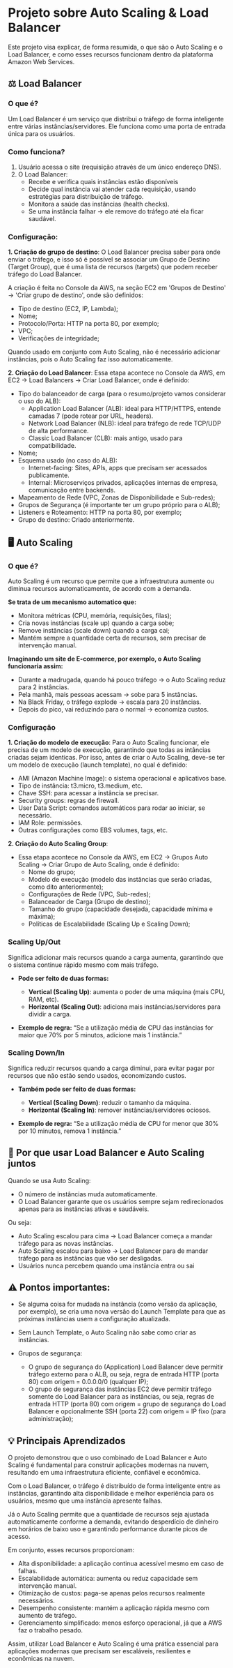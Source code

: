 # Projeto sobre Auto Scaling & Load Balancer

Este projeto visa explicar, de forma resumida, o que são o Auto Scaling e o Load Balancer, e como esses recursos funcionam dentro da plataforma Amazon Web Services.

## ⚖️ Load Balancer

### O que é?
Um Load Balancer é um serviço que distribui o tráfego de forma inteligente entre várias instâncias/servidores. Ele funciona como uma porta de entrada única para os usuários.

### Como funciona?
1. Usuário acessa o site (requisição através de um único endereço DNS).
2. O Load Balancer:
   * Recebe e verifica quais instâncias estão disponíveis
   * Decide qual instância vai atender cada requisição, usando estratégias para distribuição de tráfego.
   * Monitora a saúde das instâncias (health checks).
   * Se uma instância falhar → ele remove do tráfego até ela ficar saudável.

### Configuração:
**1. Criação do grupo de destino**: O Load Balancer precisa saber para onde enviar o tráfego, e isso só é possível se associar um Grupo de Destino (Target Group), que é uma lista de recursos (targets) que podem receber tráfego do Load Balancer.

A criação é feita no Console da AWS, na seção EC2 em 'Grupos de Destino' -> 'Criar grupo de destino', onde são definidos:
 * Tipo de destino (EC2, IP, Lambda);
 * Nome;
 * Protocolo/Porta: HTTP na porta 80, por exemplo;
 * VPC;
 * Verificações de integridade;

Quando usado em conjunto com Auto Scaling, não é necessário adicionar instâncias, pois o Auto Scaling faz isso automaticamente.

**2. Criação do Load Balancer**:
Essa etapa acontece no Console da AWS, em EC2 -> Load Balancers -> Criar Load Balancer, onde é definido:
 * Tipo do balanceador de carga (para o resumo/projeto vamos considerar o uso do ALB):
      * Application Load Balancer (ALB): ideal para HTTP/HTTPS, entende camadas 7 (pode rotear por URL, headers).
      * Network Load Balancer (NLB): ideal para tráfego de rede TCP/UDP de alta performance.
      * Classic Load Balancer (CLB): mais antigo, usado para compatibilidade.
 * Nome;
 * Esquema usado (no caso do ALB):
   * Internet-facing:	Sites, APIs, apps que precisam ser acessados publicamente.
   * Internal: Microserviços privados, aplicações internas de empresa, comunicação entre backends.
 * Mapeamento de Rede (VPC, Zonas de Disponibilidade e Sub-redes);
 * Grupos de Segurança (é importante ter um grupo próprio para o ALB);
 * Listeners e Roteamento: HTTP na porta 80, por exemplo;
 * Grupo de destino: Criado anteriormente.

## 🖥️ Auto Scaling

### O que é?
Auto Scaling é um recurso que permite que a infraestrutura aumente ou diminua recursos automaticamente, de acordo com a demanda.

**Se trata de um mecanismo automatico que:**
* Monitora métricas (CPU, memória, requisições, filas);
* Cria novas instâncias (scale up) quando a carga sobe;
* Remove instâncias (scale down) quando a carga cai;
* Mantém sempre a quantidade certa de recursos, sem precisar de intervenção manual.

**Imaginando um site de E-commerce, por exemplo, o Auto Scaling funcionaria assim:**

* Durante a madrugada, quando há pouco tráfego → o Auto Scaling reduz para 2 instâncias.
* Pela manhã, mais pessoas acessam → sobe para 5 instâncias.
* Na Black Friday, o tráfego explode → escala para 20 instâncias.
* Depois do pico, vai reduzindo para o normal → economiza custos.

### Configuração
**1. Criação do modelo de execução**: Para o Auto Scaling funcionar, ele precisa de um modelo de execução, garantindo que todas as intâncias criadas sejam identicas. Por isso, antes de criar o Auto Scaling, deve-se ter um modelo de execução (launch template), no qual é definido:
  * AMI (Amazon Machine Image): o sistema operacional e aplicativos base.
  * Tipo de instância: t3.micro, t3.medium, etc.
  * Chave SSH: para acessar a instância se precisar.
  * Security groups: regras de firewall.
  * User Data Script: comandos automáticos para rodar ao iniciar, se necessário.
  * IAM Role: permissões.
  * Outras configurações como EBS volumes, tags, etc.

**2. Criação do Auto Scaling Group**:
  * Essa etapa acontece no Console da AWS, em EC2 -> Grupos Auto Scaling -> Criar Grupo de Auto Scaling, onde é definido:
    * Nome do grupo;
    * Modelo de execução (modelo das instâncias que serão criadas, como dito anteriormente);
    * Configurações de Rede (VPC, Sub-redes);
    * Balanceador de Carga (Grupo de destino);
    * Tamanho do grupo (capacidade desejada, capacidade mínima e máxima);
    * Políticas de Escalabilidade (Scaling Up e Scaling Down);
   
### Scaling Up/Out
Significa adicionar mais recursos quando a carga aumenta, garantindo que o sistema continue rápido mesmo com mais tráfego.

* **Pode ser feito de duas formas:**
  * **Vertical (Scaling Up)**: aumenta o poder de uma máquina (mais CPU, RAM, etc).
  * **Horizontal (Scaling Out)**: adiciona mais instâncias/servidores para dividir a carga.

* **Exemplo de regra:**
“Se a utilização média de CPU das instâncias for maior que 70% por 5 minutos, adicione mais 1 instância.”

### Scaling Down/In
Significa reduzir recursos quando a carga diminui, para evitar pagar por recursos que não estão sendo usados, economizando custos.

* **Também pode ser feito de duas formas:**
  * **Vertical (Scaling Down)**: reduzir o tamanho da máquina.
  * **Horizontal (Scaling In)**: remover instâncias/servidores ociosos.

* **Exemplo de regra:**
“Se a utilização média de CPU for menor que 30% por 10 minutos, remova 1 instância.”

## 🔑 Por que usar Load Balancer e Auto Scaling juntos

Quando se usa Auto Scaling:
* O número de instâncias muda automaticamente.
* O Load Balancer garante que os usuários sempre sejam redirecionados apenas para as instâncias ativas e saudáveis.

Ou seja:

* Auto Scaling escalou para cima -> Load Balancer começa a mandar tráfego para as novas instâncias.
* Auto Scaling escalou para baixo -> Load Balancer para de mandar tráfego para as instâncias que vão ser desligadas.
* Usuários nunca percebem quando uma instância entra ou sai

## ⚠️ Pontos importantes:

* Se alguma coisa for mudada na instância (como versão da aplicação, por exemplo), se cria uma nova versão do Launch Template para que as próximas instâncias usem a configuração atualizada.

* Sem Launch Template, o Auto Scaling não sabe como criar as instâncias.

* Grupos de segurança:
  * O grupo de segurança do (Application) Load Balancer deve permitir tráfego externo para o ALB, ou seja, regra de entrada HTTP (porta 80) com origem = 0.0.0.0/0 (qualquer IP);
  * O grupo de segurança das instâncias EC2 deve permitir tráfego somente do Load Balancer para as instâncias, ou seja, regras de entrada HTTP (porta 80) com origem = grupo de segurança do Load Balancer e opcionalmente SSH (porta 22) com origem = IP fixo (para administração);


 ## 💡 Principais Aprendizados

O projeto demonstrou que o uso combinado de Load Balancer e Auto Scaling é fundamental para construir aplicações modernas na nuvem, resultando em uma infraestrutura eficiente, confiável e econômica.

Com o Load Balancer, o tráfego é distribuído de forma inteligente entre as instâncias, garantindo alta disponibilidade e melhor experiência para os usuários, mesmo que uma instância apresente falhas.

Já o Auto Scaling permite que a quantidade de recursos seja ajustada automaticamente conforme a demanda, evitando desperdício de dinheiro em horários de baixo uso e garantindo performance durante picos de acesso.

Em conjunto, esses recursos proporcionam:

* Alta disponibilidade: a aplicação continua acessível mesmo em caso de falhas.
* Escalabilidade automática: aumenta ou reduz capacidade sem intervenção manual.
* Otimização de custos: paga-se apenas pelos recursos realmente necessários.
* Desempenho consistente: mantém a aplicação rápida mesmo com aumento de tráfego.
* Gerenciamento simplificado: menos esforço operacional, já que a AWS faz o trabalho pesado.

Assim, utilizar Load Balancer e Auto Scaling é uma prática essencial para aplicações modernas que precisam ser escaláveis, resilientes e econômicas na nuvem.
 





